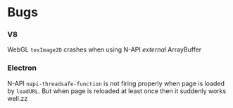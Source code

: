 # Bugs

### V8
WebGL `texImage2D` crashes when using N-API *external* ArrayBuffer

### Electron
N-API `napi-threadsafe-function` is not firing properly when page is loaded by `loadURL`.
But when page is reloaded at least once then it suddenly works well.zz
